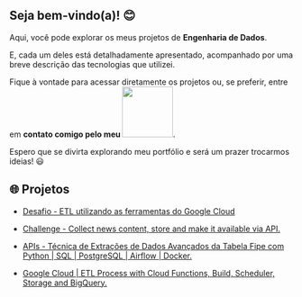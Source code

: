 ## Seja bem-vindo(a)! 😊

Aqui, você pode explorar os meus projetos de **Engenharia de Dados**.

E, cada um deles está detalhadamente apresentado, acompanhado por uma breve descrição das tecnologias que utilizei.

Fique à vontade para acessar diretamente os projetos ou, se preferir, entre em **contato comigo pelo meu <a href="https://www.linkedin.com/in/devguilhermecarvalho/" target="_blank"><img src="https://img.shields.io/badge/LinkedIn-0077B5?style=for-the-badge&logo=linkedin&logoColor=white" target="_blank" width='90'></a>**.

Espero que se divirta explorando meu portfólio e será um prazer trocarmos ideias! 😃

##  🌐 Projetos

- <a href="https://github.com/devguilhermecarvalho/git-gcp-challenge-ipnet">Desafio - ETL utilizando as ferramentas do Google Cloud</a>

- <a href="https://github.com/devguilhermecarvalho/challenge-collect_news_content_and_store">Challenge - Collect news content, store and make it available via API.</a>

- <a href="https://github.com/devguilhermecarvalho/api-fipe-extractor">APIs - Técnica de Extrações de Dados Avançados da Tabela Fipe com Python | SQL | PostgreSQL | Airflow | Docker.</a>

- <a href="https://github.com/devguilhermecarvalho/gcloud-automated-marketdata">Google Cloud | ETL Process with Cloud Functions, Build, Scheduler, Storage and BigQuery.</a>


